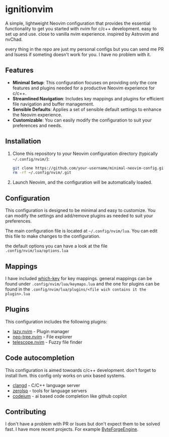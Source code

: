 # ignitionvim 

A simple, lightweight Neovim configuration that provides the essential functionality to get you started with nvim for c/c++ development.
easy to set up and use. close to vanilla nvim experience. inspired by Astrovim and nvChad.

every thing in the repo are just my personal configs but you can send me PR and Isuess if someting doesn't work for you.
I have no problem with it.

## Features

- **Minimal Setup**: This configuration focuses on providing only the core features and plugins needed for a productive Neovim experience for c/c++.
- **Streamlined Navigation**: Includes key mappings and plugins for efficient file navigation and buffer management.
- **Sensible Defaults**: Applies a set of sensible default settings to enhance the Neovim experience.
- **Customizable**: You can easily modify the configuration to suit your preferences and needs.

## Installation

1. Clone this repository to your Neovim configuration directory (typically `~/.config/nvim/`):

   ```bash
   git clone https://github.com/your-username/minimal-neovim-config.git ~/.config/nvim
   rm -rf ~/.config/nvim/.git
   ```

3. Launch Neovim, and the configuration will be automatically loaded.

## Configuration

This configuration is designed to be minimal and easy to customize. You can modify the settings and add/remove plugins as needed to suit your preferences.

The main configuration file is located at `~/.config/nvim/lua`. You can edit this file to make changes to the configuration.

the default options you can have a look at the file `.config/nvim/lua/options.lua`

## Mappings

I have included [which-key](https://github.com/folke/which-key.nvim) for key mappings. 
general mappings can be found under `.config/nvim/lua/keymaps.lua` and the one for plugins
can be found in the `.config/nvim/lua/plugins/<file wich contains it the plugin>.lua`

## Plugins

This configuration includes the following plugins:

- [lazy.nvim](https://github.com/folke/lazy.nvim) - Plugin manager
- [neo-tree.nvim](https://github.com/nvim-neo-tree/neo-tree.nvim) - File explorer
- [telescope.nvim](https://github.com/nvim-telescope/telescope.nvim) - Fuzzy file finder

## Code autocompletion

This configuration is aimed towoards c/c++ development. 
don't forget to install llvm. this config only works on unix based systems.

- [clangd](https://clangd.llvm.org/) - C/C++ language server
- [zerolsp](https://github.com/zerolsp/zerolsp) - tools for language servers
- [codeium](https://github.com/Exafunction/codeium) - ai based code completion like github copilot

## Contributing

I don't have a problem with PR or Isues but don't expect them to be solved fast. I have more recent projects.
For example [ByteForgeEngine](https://github.com/TiWo2012/ByteForge-Engine).
